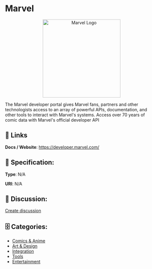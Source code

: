 # Marvel
<p align="center">
    <img width="256" src="https://raw.githubusercontent.com/apis-list/apis-list/main/apis/marvel/logo_256x256.png" alt="Marvel Logo"/>
</p>

The Marvel developer portal gives Marvel fans, partners and other technologists access to an array of powerful APIs, documentation, and other tools to interact with Marvel&#039;s systems. Access over 70 years of comic data with Marvel's official developer API

##  🔗 Links
**Docs / Website**: https://developer.marvel.com/

## 🧬 Specification:
**Type**: N/A

**URI**: N/A

## 💬 Discussion:
[Create discussion](https://github.com/apis-list/apis-list/discussions/new)

## 🗄️ Categories:
- [Comics & Anime](https://github.com/apis-list/apis-list#comics--anime)
- [Art & Design](https://github.com/apis-list/apis-list#art--design)
- [Integration](https://github.com/apis-list/apis-list#integration)
- [Tools](https://github.com/apis-list/apis-list#tools)
- [Entertainment](https://github.com/apis-list/apis-list#entertainment)



